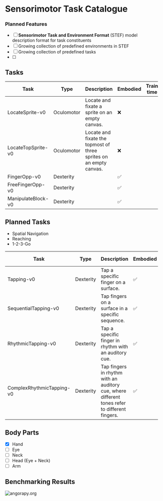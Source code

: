 
# Sensorimotor Task Catalogue

### Planned Features

* [ ]  **Sensorimotor Task and Environment Format** (STEF) model description format for task constituents
* [ ]  Growing collection of predefined environments in STEF
* [ ]  Growing collection of predefined tasks
* [ ]

## Tasks

| Task               | Type       | Description                                                        | Embodied           | Train time |
|--------------------|------------|--------------------------------------------------------------------|--------------------|------------|
| LocateSprite-v0    | Oculomotor | Locate and fixate a sprite on an empty canvas.                     | :x:                |            |
| LocateTopSprite-v0 | Oculomotor | Locate and fixate the topmost of three sprites on an empty canvas. | :x:                |            |
| FingerOpp-v0       | Dexterity  |                                                                    | :white_check_mark: |            |
| FreeFingerOpp-v0   | Dexterity  |                                                                    | :white_check_mark: |            |
| ManipulateBlock-v0 | Dexterity  |                                                                    | :white_check_mark: |            |

## Planned Tasks

- Spatial Navigation
- Reaching
- 1-2-3-Go

| Task               | Type       | Description                                                        | Embodied           | Train time |
|--------------------|------------|--------------------------------------------------------------------|--------------------|------------|
| Tapping-v0   | Dexterity  | Tap a specific finger on a surface.                                | :white_check_mark: |            |
| SequentialTapping-v0   | Dexterity  | Tap fingers on a surface in a specific sequence.         | :white_check_mark: |            |
| RhythmicTapping-v0   | Dexterity  | Tap a specific finger in rhythm with an auditory cue.      | :white_check_mark: |            |
| ComplexRhythmicTapping-v0   | Dexterity  | Tap fingers in rhythm with an auditory cue, where different tones refer to different fingers. | :white_check_mark: |            |


## Body Parts

- [x] Hand
- [ ] Eye
- [ ] Neck
- [ ] Head (Eye + Neck)
- [ ] Arm

## Benchmarking Results
![angorapy.org](https://img.shields.io/badge/AngoraPy-v0.11.0-blue)

